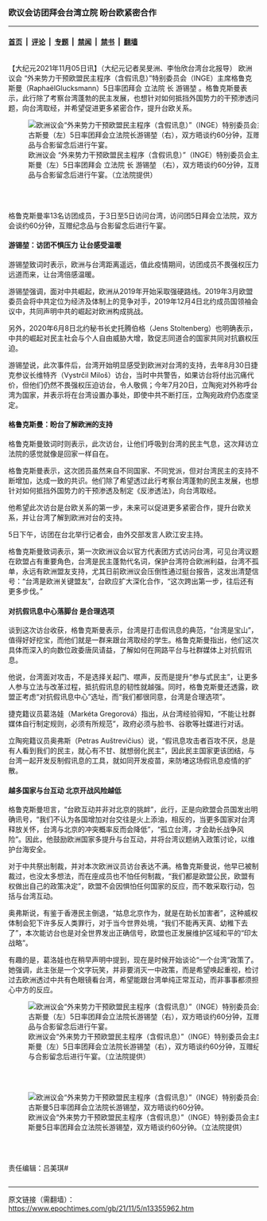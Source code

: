 ### 欧议会访团拜会台湾立院 盼台欧紧密合作

---

#### [首页](../../../..?n13355962) &nbsp;|&nbsp; [评论](../../../../../epoch-comment?n13355962) &nbsp;|&nbsp; [专题](../../../../../epoch-special?n13355962) &nbsp;|&nbsp; [禁闻](../../../../../epoch-news?n13355962) &nbsp;|&nbsp; [禁书](../../../../../books?n13355962) &nbsp;|&nbsp; [翻墙](https://github.com/gfw-breaker/nogfw/blob/master/README.md?n13355962)


<div class="column" id="artbody" itemprop="articleBody">
 <!-- article content begin -->
 <p>
  【大纪元2021年11月05日讯】（大纪元记者吴旻洲、李怡欣台湾台北报导）
  <ok href="https://www.epochtimes.com/gb/tag/%E6%AC%A7%E6%B4%B2%E8%AE%AE%E4%BC%9A.html">
   欧洲议会
  </ok>
  “外来势力干预欧盟民主程序（含假讯息）”特别委员会（INGE）主席格鲁克斯曼（RaphaëlGlucksmann）5日率团拜会
  <ok href="https://www.epochtimes.com/gb/tag/%E7%AB%8B%E6%B3%95%E9%99%A2.html">
   立法院
  </ok>
  长
  <ok href="https://www.epochtimes.com/gb/tag/%E6%B8%B8%E9%94%A1%E5%A0%83.html">
   游锡堃
  </ok>
  。格鲁克斯曼表示，此行除了考察台湾蓬勃的民主发展，也想针对如何抵挡外国势力的干预渗透问题，向台湾取经，并希望促进更多紧密合作，提升台欧关系。
 </p>
 <figure aria-describedby="caption-13355967" class="wp-caption aligncenter" id="13355967" style="width: 500px">
  <ok href=" https://i.epochtimes.com/assets/uploads/2021/11/id13355967-525906.jpeg" rel="noreferrer noopener" target="_blank">
   <img alt="欧洲议会“外来势力干预欧盟民主程序（含假讯息）”（INGE）特别委员会主席古斯曼（左）5日率团拜会立法院长游锡堃（右），双方晤谈约60分钟，互赠纪念品与合影留念后进行午宴。" src="https://i.epochtimes.com/assets/uploads/2021/11/id13355967-525906.jpeg"/>
  </ok>
  <br/><figcaption class="wp-caption-text" id="caption-13355967">
   <ok href="https://www.epochtimes.com/gb/tag/%E6%AC%A7%E6%B4%B2%E8%AE%AE%E4%BC%9A.html">
    欧洲议会
   </ok>
   “外来势力干预欧盟民主程序（含假讯息）”（INGE）特别委员会主席古斯曼（左）5日率团拜会
   <ok href="https://www.epochtimes.com/gb/tag/%E7%AB%8B%E6%B3%95%E9%99%A2.html">
    立法院
   </ok>
   长
   <ok href="https://www.epochtimes.com/gb/tag/%E6%B8%B8%E9%94%A1%E5%A0%83.html">
    游锡堃
   </ok>
   （右），双方晤谈约60分钟，互赠纪念品与合影留念后进行午宴。（立法院提供）
  </figcaption><br/>
 </figure><br/>
 <p>
  格鲁克斯曼率13名访团成员，于3日至5日访问台湾，访问团5日拜会立法院，双方会谈约60分钟，互赠纪念品与合影留念后进行午宴。
 </p>
 <h4>
  游锡堃：访团不惧压力 让台感受温暖
 </h4>
 <p>
  游锡堃致词时表示，欧洲与台湾距离遥远，值此疫情期间，访团成员不畏强权压力远道而来，让台湾倍感温暖。
 </p>
 <p>
  游锡堃强调，面对中共崛起，欧洲从2019年开始采取强硬路线。2019年3月欧盟委员会将中共定位为经济及体制上的竞争对手，2019年12月4日北约成员国领袖会议中，共同声明中共的崛起对欧洲构成挑战。
 </p>
 <p>
  另外，2020年6月8日北约秘书长史托腾伯格（Jens Stoltenberg）也明确表示，中共的崛起对民主社会与个人自由威胁大增，敦促志同道合的国家共同对抗霸权压迫。
 </p>
 <p>
  游锡堃说，此次事件后，台湾开始明显感受到欧洲对台湾的支持，去年8月30日捷克参议长维特齐（Vystrčil Miloš）访台，当时中共警告，如果访台将付出沉痛代价，但他们仍然不畏强权压迫访台，令人敬佩；今年7月20日，立陶宛对外称呼台湾为国家，并表示将在台湾设置办事处，即使中共不断打压，立陶宛政府仍态度坚定。
 </p>
 <h4>
  格鲁克斯曼：盼台了解欧洲的支持
 </h4>
 <p>
  格鲁克斯曼致词时则表示，此次访台，让他们呼吸到台湾的民主气息，这次拜访立法院的感觉就像是回家一样自在。
 </p>
 <p>
  格鲁克斯曼表示，这次团员虽然来自不同国家、不同党派，但对台湾民主的支持不断增加，达成一致的共识。他们除了希望透过此行考察台湾蓬勃的民主发展，也想针对如何抵挡外国势力的干预渗透及制定《反渗透法》，向台湾取经。
 </p>
 <p>
  他希望此次访台是台欧关系的第一步，未来可以促进更多紧密合作，提升台欧关系，并让台湾了解到欧洲对台的支持。
 </p>
 <p>
  5日下午，访团在台北举行记者会，由外交部发言人欧江安主持。
 </p>
 <p>
  格鲁克斯曼致词表示，第一次欧洲议会以官方代表团方式访问台湾，可见台湾议题在欧盟占有重要角色，台湾是民主蓬勃代名词，保护台湾符合欧洲利益，台湾不孤单，永远有欧洲盟友支持，尤其日前欧洲议会压倒性通过挺台报告，这发出清楚信号：“台湾是欧洲关键盟友”，台欧应扩大深化合作，“这次跨出第一步，往后还有更多步伐。”
 </p>
 <h4>
  对抗假讯息中心落脚台 是合理选项
 </h4>
 <p>
  谈到这次访台收获，格鲁克斯曼表示，台湾是打击假讯息的典范，“台湾是宝山”，值得好好挖宝，而他们就是一群来跟台湾取经的学生。格鲁克斯曼指出，他们这次具体而深入的向数位政委唐凤请益，了解如何在网路平台与社群媒体上对抗假讯息。
 </p>
 <p>
  他说，台湾面对攻击，不是选择关起门、噤声，反而是提升“参与式民主”，让更多人参与立法与改革过程，抵抗假讯息的韧性就越强。同时，格鲁克斯曼还透露，欧盟正考虑“对抗假讯息中心”选址，而“我们都很同意，台湾是合理选项”。
 </p>
 <p>
  捷克籍议员葛洛娃（Markéta Gregorová）指出，从台湾经验得知，“不能让社群媒体自行制定规则，必须有所规范”，政府必须与脸书、谷歌等社媒进行对话。
 </p>
 <p>
  立陶宛籍议员奥弗斯（Petras Auštrevičius）说，“假讯息攻击者百攻不厌，总是有人看到我们的民主，就心有不甘、就想弱化民主”，因此民主国家更该团结，与台湾一起开发反制假讯息的工具，就如同开发疫苗，来防堵这场假讯息疫情的扩散。
 </p>
 <h4>
  越多国家与台互动 北京开战风险越低
 </h4>
 <p>
  格鲁克斯曼坦言，“台欧互动并非对北京的挑衅”，此行，正是向欧盟会员国发出明确讯号，“我们不认为各国增加对台交往是火上添油，相反的，当更多国家对台湾释放关怀，台湾与北京的冲突概率反而会降低”，“孤立台湾，才会助长战争风险”。因此，他鼓励欧洲国家多提升与台互动，并将台湾议题纳入政策讨论，以维护台海安全。
 </p>
 <p>
  对于中共祭出制裁，并对本次欧洲议员访台表达不满。格鲁克斯曼说，他早已被制裁过，也没太多想法，而在座成员也不怕任何制裁，“我们都是欧盟公民，欧盟有权做出自己的政策决定”，欧盟不会因惧怕任何国家的反应，而不敢采取行动，包括与台湾互动。
 </p>
 <p>
  奥弗斯说，有鉴于香港民主倒退，“姑息北京作为，就是在助长加害者”，这种威权体制会犯下许多反人类罪行，对于当今世界处境，“我们不能再天真、幼稚下去了”，本次能访台也是对全世界发出正确信号，欧盟也正发展维护区域和平的“印太战略”。
 </p>
 <p>
  有趣的是，葛洛娃也在稍早声明中提到，现在是时候开始谈论“一个台湾”政策了。她强调，此主张是一个文字玩笑，并非要消灭一中政策，而是希望唤起重视，检讨过去欧洲透过中共有色眼镜看台湾，希望能跟台湾单纯正常互动，而非事事都须担心中方的反应。
 </p>
 <figure aria-describedby="caption-13355966" class="wp-caption aligncenter" id="13355966" style="width: 500px">
  <ok href=" https://i.epochtimes.com/assets/uploads/2021/11/id13355966-525905.jpeg" rel="noreferrer noopener" target="_blank">
   <img alt="欧洲议会“外来势力干预欧盟民主程序（含假讯息）”（INGE）特别委员会主席古斯曼（左）5日率团拜会立法院长游锡堃（右），双方晤谈约60分钟，互赠纪念品与合影留念后进行午宴。" src="https://i.epochtimes.com/assets/uploads/2021/11/id13355966-525905.jpeg"/>
  </ok>
  <br/><figcaption class="wp-caption-text" id="caption-13355966">
   欧洲议会“外来势力干预欧盟民主程序（含假讯息）”（INGE）特别委员会主席古斯曼（左）5日率团拜会立法院长游锡堃（右），双方晤谈约60分钟，互赠纪念品与合影留念后进行午宴。（立法院提供）
  </figcaption><br/>
 </figure><br/>
 <figure aria-describedby="caption-13355965" class="wp-caption aligncenter" id="13355965" style="width: 500px">
  <ok href=" https://i.epochtimes.com/assets/uploads/2021/11/id13355965-525904.jpeg" rel="noreferrer noopener" target="_blank">
   <img alt="欧洲议会“外来势力干预欧盟民主程序（含假讯息）”（INGE）特别委员会主席古斯曼5日率团拜会立法院长游锡堃，双方晤谈约60分钟。" src="https://i.epochtimes.com/assets/uploads/2021/11/id13355965-525904.jpeg"/>
  </ok>
  <br/><figcaption class="wp-caption-text" id="caption-13355965">
   欧洲议会“外来势力干预欧盟民主程序（含假讯息）”（INGE）特别委员会主席古斯曼5日率团拜会立法院长游锡堃，双方晤谈约60分钟。（立法院提供）
  </figcaption><br/>
 </figure><br/>
 <p>
  责任编辑：吕美琪#
 </p>
 <!-- article content end -->
</div>


---

原文链接（需翻墙）：https://www.epochtimes.com/gb/21/11/5/n13355962.htm